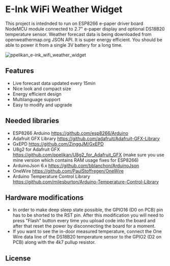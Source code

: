 # E-Ink WiFi Weather Widget

This project is intednded to run on ESP8266 e-paper driver board NodeMCU module connected to 2.7" e-paper display and optional DS18B20 temperature sensor.
Weather forecast data is being downloaded from openweathermap.org JSON API. It is super energy efficient. You should be able to power it from a single 3V battery for a long time.

![ppelikan_e-ink_wifi_weather_widget](https://user-images.githubusercontent.com/6893111/173921241-fa8fbf55-b73e-4740-8884-73fc6e82b5b2.jpeg)

## Features
- Live forecast data updated every 15min
- Nice look and compact size
- Energy efficient design
- Multilanguage support
- Easy to modify and upgrade

## Needed libraries
- ESP8266 Arduino https://github.com/esp8266/Arduino
- Adafruit GFX Library https://github.com/adafruit/Adafruit-GFX-Library
- GxEPD https://github.com/ZinggJM/GxEPD
- U8g2 for Adafruit GFX https://github.com/ppelikan/U8g2_for_Adafruit_GFX (make sure you use mine version which contains RAM usage fixes for ESP8266)
- ArduinoJson 6.x https://github.com/bblanchon/ArduinoJson
- OneWire https://github.com/PaulStoffregen/OneWire
- Arduino Temperature Control Library https://github.com/milesburton/Arduino-Temperature-Control-Library

## Hardware modifications
- In order to make deep sleep state possible, the GPIO16 (D0 on PCB) pin has to be shorted to the RST pin. After this modification you will need to press "Flash" button every time you upload code into the board and after that reset the power by disconnecting the board for a moment. 
- If you want to see the in-door measured temperature, connect the One Wire data line of the DS18B20 temperature sensor to the GPIO2 (D2 on PCB) along with the 4k7 pullup resistor.

## License
